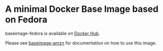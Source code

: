 # A minimal Docker Base Image based on Fedora

baseimage-fedora is available on [Docker Hub](https://hub.docker.com/r/lambdalinuxfedora/baseimage-fedora/).

Please see [baseimage-amzn](https://github.com/lambda-linux/baseimage-amzn) for documentation on how to use this image.
